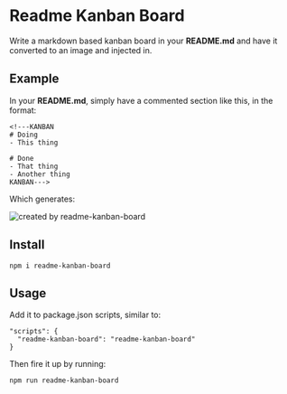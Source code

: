# Readme Kanban Board

Write a markdown based kanban board in your **README.md** and have it converted to an image and injected in.

## Example

In your **README.md**, simply have a commented section like this, in the format:

    <!---KANBAN
    # Doing
    - This thing

    # Done
    - That thing
    - Another thing
    KANBAN--->

Which generates:

![created by readme-kanban-board](http://i.imgur.com/aVHnv0g.jpg)
<!---KANBAN
# Doing
- This thing

# Done
- That thing
- Another thing
KANBAN--->

## Install

    npm i readme-kanban-board

## Usage

Add it to package.json scripts, similar to:

    "scripts": {
      "readme-kanban-board": "readme-kanban-board"
    }

Then fire it up by running:

    npm run readme-kanban-board
